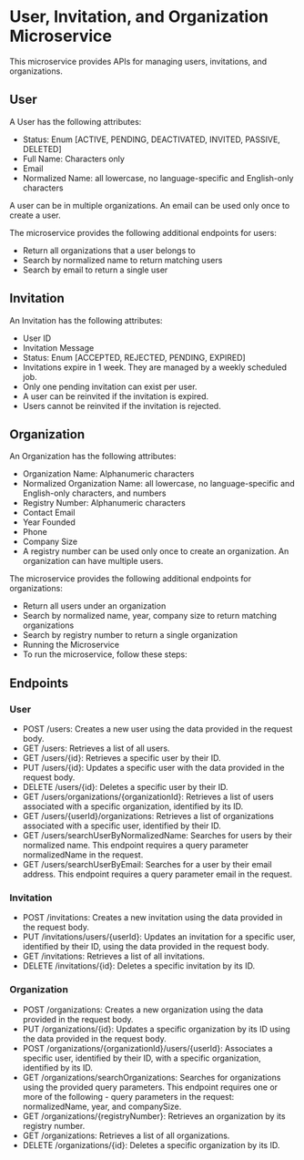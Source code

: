 # User, Invitation, and Organization Microservice

This microservice provides APIs for managing users, invitations, and organizations.

## User
A User has the following attributes:

- Status: Enum [ACTIVE, PENDING, DEACTIVATED, INVITED, PASSIVE, DELETED]
- Full Name: Characters only
- Email
- Normalized Name: all lowercase, no language-specific and English-only characters

A user can be in multiple organizations. An email can be used only once to create a user.

The microservice provides the following additional endpoints for users:

- Return all organizations that a user belongs to
- Search by normalized name to return matching users
- Search by email to return a single user


## Invitation
An Invitation has the following attributes:

- User ID
- Invitation Message
- Status: Enum [ACCEPTED, REJECTED, PENDING, EXPIRED]
- Invitations expire in 1 week. They are managed by a weekly scheduled job. 
- Only one pending invitation can exist per user. 
- A user can be reinvited if the invitation is expired. 
- Users cannot be reinvited if the invitation is rejected.

## Organization

An Organization has the following attributes:

- Organization Name: Alphanumeric characters
- Normalized Organization Name: all lowercase, no language-specific and English-only characters, and numbers
- Registry Number: Alphanumeric characters
- Contact Email
- Year Founded
- Phone
- Company Size
- A registry number can be used only once to create an organization. An organization can have multiple users.

The microservice provides the following additional endpoints for organizations:

- Return all users under an organization
- Search by normalized name, year, company size to return matching organizations
- Search by registry number to return a single organization
- Running the Microservice
- To run the microservice, follow these steps:


## Endpoints 
### User

- POST /users: Creates a new user using the data provided in the request body.
- GET /users: Retrieves a list of all users.
- GET /users/{id}: Retrieves a specific user by their ID.
- PUT /users/{id}: Updates a specific user with the data provided in the request body.
- DELETE /users/{id}: Deletes a specific user by their ID.
- GET /users/organizations/{organizationId}: Retrieves a list of users associated with a specific organization, identified by its ID.
- GET /users/{userId}/organizations: Retrieves a list of organizations associated with a specific user, identified by their ID.
- GET /users/searchUserByNormalizedName: Searches for users by their normalized name. This endpoint requires a query parameter normalizedName in the request.
- GET /users/searchUserByEmail: Searches for a user by their email address. This endpoint requires a query parameter email in the request.

### Invitation

- POST /invitations: Creates a new invitation using the data provided in the request body.
- PUT /invitations/users/{userId}: Updates an invitation for a specific user, identified by their ID, using the data provided in the request body.
- GET /invitations: Retrieves a list of all invitations.
- DELETE /invitations/{id}: Deletes a specific invitation by its ID.

### Organization

- POST /organizations: Creates a new organization using the data provided in the request body.
- PUT /organizations/{id}: Updates a specific organization by its ID using the data provided in the request body.
- POST /organizations/{organizationId}/users/{userId}: Associates a specific user, identified by their ID, with a specific organization, identified by its ID.
- GET /organizations/searchOrganizations: Searches for organizations using the provided query parameters. This endpoint requires one or more of the following - query parameters in the request: normalizedName, year, and companySize.
- GET /organizations/{registryNumber}: Retrieves an organization by its registry number.
- GET /organizations: Retrieves a list of all organizations.
- DELETE /organizations/{id}: Deletes a specific organization by its ID.

